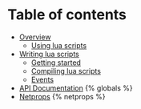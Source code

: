 # Table of contents

* [Overview](overview/README.md)
	* [Using lua scripts](overview/using_lua_scripts.md)
* [Writing lua scripts](development/README.md)
  * [Getting started](development/getting_started.md)
  * [Compiling lua scripts](development/compiling.md)
  * [Events](development/events.md)
* [API Documentation](globals/README.md)
{% globals %}
* [Netprops](netprops/README.md)
{% netprops %}
